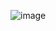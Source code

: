 
![image](https://user-images.githubusercontent.com/36063455/193640478-df092b6d-6fc0-4bb8-98c0-e74141b09aa7.png)
